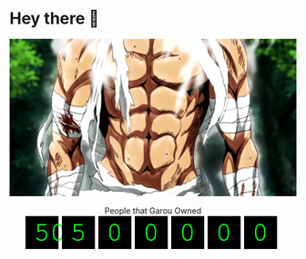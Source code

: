 # Hey there :wave:

<p align="center">
  <img src="https://github.com/ZFPuhi/REPOSITORIES/blob/master/readme-content/garou-steam.gif?raw=true" alt="One Punch Man Garou">
</p>

<p align="center"> 
  People that Garou Owned<br>
  <img src="https://github.com/ZFPuhi/REPOSITORIES/blob/master/readme-content/visitors-counter.svg" />
</p>
